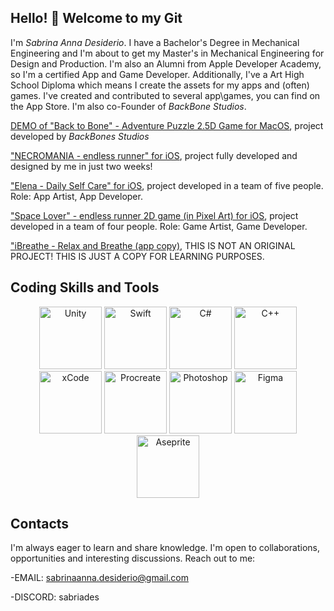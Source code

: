 ## Hello! 👋 Welcome to my Git

I'm *Sabrina Anna Desiderio*. I have a Bachelor's Degree in Mechanical Engineering and I'm about to get my Master's in Mechanical Engineering for Design and Production. I'm also an Alumni from Apple Developer Academy, so I'm a certified App and Game Developer. Additionally, I've a Art High School Diploma which means I create the assets for my apps and (often) games. I've created and contributed to several app\games, you can find on the App Store. I'm also co-Founder of *BackBone Studios*. 

[DEMO of "Back to Bone" - Adventure Puzzle 2.5D Game for MacOS](https://apps.apple.com/it/app/back-to-bones/id6504024948?l=en-GB&mt=12), project developed by *BackBones Studios* 

["NECROMANIA - endless runner" for iOS](https://apps.apple.com/it/app/necromania-endless-runner/id6504692807?l=en-GB), project fully developed and designed by me in just two weeks!

["Elena - Daily Self Care" for iOS](https://apps.apple.com/it/app/elena-daily-self-care/id6478217697?l=en-GB), project developed in a team of five people. Role: App Artist, App Developer.

["Space Lover" - endless runner 2D game (in Pixel Art) for iOS](https://apps.apple.com/it/app/space-lover/id6502843568), project developed in a team of four people. Role: Game Artist, Game Developer.

["iBreathe - Relax and Breathe (app copy)](https://github.com/sabriades/iBreatheRepo), THIS IS NOT AN ORIGINAL PROJECT! THIS IS JUST A COPY FOR LEARNING PURPOSES.  

## Coding Skills and Tools
<p align="center">
  <img src="https://camo.githubusercontent.com/eedc1f5a7b225e138e6e69ac3f0237febaa1bff4aad60cac9f24fb27e52db1c9/68747470733a2f2f63646e2e6a7364656c6976722e6e65742f67682f64657669636f6e732f64657669636f6e2f69636f6e732f756e6974792f756e6974792d6f726967696e616c2e737667" alt="Unity" width="100" height="100" />
  <img src="https://camo.githubusercontent.com/23fc1746b8dba2144db2e75a88521270e7f317a6ac8bdcef22be666c7577df72/68747470733a2f2f63646e2e6a7364656c6976722e6e65742f67682f64657669636f6e732f64657669636f6e2f69636f6e732f73776966742f73776966742d6f726967696e616c2e737667" alt="Swift" height="100" width="100" />
  <img src="https://camo.githubusercontent.com/2c29ff7ea413e3999d1959480f5aa128bb5c0769ac41bb95ac15ef66196d1a38/68747470733a2f2f63646e2e6a7364656c6976722e6e65742f67682f64657669636f6e732f64657669636f6e2f69636f6e732f6373686172702f6373686172702d6f726967696e616c2e737667" alt="C#" height="100" width="100" />
<img src="https://camo.githubusercontent.com/67af3f7e88aa4d5c4d525689311143b62f0750eaff5832a9505df20312e8eed6/68747470733a2f2f63646e2e6a7364656c6976722e6e65742f67682f64657669636f6e732f64657669636f6e2f69636f6e732f63706c7573706c75732f63706c7573706c75732d6f726967696e616c2e737667" alt="C++" height="100" width="100" />
  <img src="https://camo.githubusercontent.com/661dca6d7c2385beb53e6ca99e8cf3448814b4dfa42e457569ea58557e4373ab/68747470733a2f2f63646e2e6a7364656c6976722e6e65742f67682f64657669636f6e732f64657669636f6e2f69636f6e732f78636f64652f78636f64652d6f726967696e616c2e737667" alt="xCode" height="100" width="100" />
   <img src="https://upload.wikimedia.org/wikipedia/commons/d/de/Procreate-icon.png" alt="Procreate" height="100" width="100" />
  <img src="https://upload.wikimedia.org/wikipedia/commons/a/af/Adobe_Photoshop_CC_icon.svg" alt="Photoshop" height="100" width="100" />
   <img src="https://camo.githubusercontent.com/5d2763daad218aa28dcf17e32e9d1a95a8af786e07c5e23bd2db416896b0c226/68747470733a2f2f63646e2d696d616765732d312e6d656469756d2e636f6d2f6d61782f313630302f312a365867664443566e3831415958363858766432492d674032782e706e67" alt="Figma" height="100" width="100" />
  <img src="https://upload.wikimedia.org/wikipedia/commons/thumb/6/69/Logo_Aseprite.svg/1920px-Logo_Aseprite.svg.png" alt="Aseprite" height="100" width="100" />
</p>

## Contacts

I'm always eager to learn and share knowledge. I'm open to collaborations, opportunities and interesting discussions. 
Reach out to me: 

-EMAIL: sabrinaanna.desiderio@gmail.com

-DISCORD: sabriades








<!--
**sabriades/sabriades** is a ✨ _special_ ✨ repository because its `README.md` (this file) appears on your GitHub profile.

Here are some ideas to get you started:

- 🔭 I’m currently working on ...
- 🌱 I’m currently learning ...
- 👯 I’m looking to collaborate on ...
- 🤔 I’m looking for help with ...
- 💬 Ask me about ...
- 📫 How to reach me: ...
- 😄 Pronouns: ...
- ⚡ Fun fact: ...
-->
